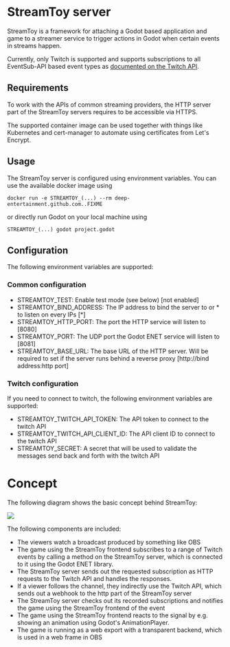 # StreamToy server
StreamToy is a framework for attaching a Godot based application and game to a streamer service to trigger actions in Godot when certain events in streams happen.

Currently, only Twitch is supported and supports subscriptions to all EventSub-API based event types as [documented on the Twitch API](https://dev.twitch.tv/docs/eventsub/eventsub-subscription-types).

## Requirements

To work with the APIs of common streaming providers, the HTTP server part of the StreamToy servers requires to be accessible via HTTPS.

The supported container image can be used together with things like Kubernetes and cert-manager to automate using certificates from Let's Encrypt.

## Usage
The StreamToy server is configured using environment variables. You can use the available docker image using

    docker run -e STREAMTOY_(...) --rm deep-entertainment.github.com..FIXME

or directly run Godot on your local machine using

    STREAMTOY_(...) godot project.godot

## Configuration

The following environment variables are supported:

### Common configuration

- STREAMTOY_TEST: Enable test mode (see below) [not enabled]
- STREAMTOY_BIND_ADDRESS: The IP address to bind the server to or * to listen on every IPs [*]
- STREAMTOY_HTTP_PORT: The port the HTTP service will listen to [8080]
- STREAMTOY_PORT: The UDP port the Godot ENET service will listen to [8081]
- STREAMTOY_BASE_URL: The base URL of the HTTP server. Will be required to set if the server runs behind a reverse proxy [http://bind address:http port]

### Twitch configuration

If you need to connect to twitch, the following environment variables are supported:

- STREAMTOY_TWITCH_API_TOKEN: The API token to connect to the twitch API
- STREAMTOY_TWITCH_API_CLIENT_ID: The API client ID to connect to the twitch API
- STREAMTOY_SECRET: A secret that will be used to validate the messages send back and forth with the twitch API

# Concept

The following diagram shows the basic concept behind StreamToy:

![](Drawing%202022-01-22%2014.15.37.excalidraw.svg)

The following components are included:

- The viewers watch a broadcast produced by something like OBS
- The game using the StreamToy frontend subscribes to a range of Twitch events by calling a method on the StreamToy server, which is connected to it using the Godot ENET library.
- The StreamToy server sends out the requested subscription as HTTP requests to the Twitch API and handles the responses.
- If a viewer follows the channel, they indirectly use the Twitch API, which sends out a webhook to the http part of the StreamToy server
- The StreamToy server checks out its recorded subscriptions and notifies the game using the StreamToy frontend of the event
- The game using the StreamToy frontend reacts to the signal by e.g. showing an animation  using Godot's AnimationPlayer.
- The game is running as a web export with a transparent backend, which is used in a web frame in OBS